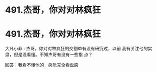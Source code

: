 # 491.杰哥，你对对林疯狂

# 491.杰哥，你对对林疯狂

大凡小非 : 杰哥，你对对林疯狂的交割单有没有研究过，以前 我有关注他的实盘，但是没看懂。不知杰哥有没有一些指 点？

回答：我看不懂他的，感觉完全看盘感